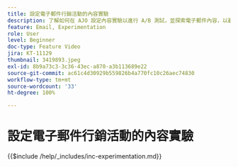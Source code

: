 ```yaml
---
title: 設定電子郵件行銷活動的內容實驗
description: 了解如何在 AJO 設定內容實驗以進行 A/B 測試，並探索電子郵件內容，以最佳方式推動您的業務目標。
feature: Email, Experimentation
role: User
level: Beginner
doc-type: Feature Video
jira: KT-11129
thumbnail: 3419893.jpeg
exl-id: 8b9a73c3-3c36-43ec-a870-a3b113689e22
source-git-commit: ac61c4d30929b559826b4a770fc10c26aec74830
workflow-type: tm+mt
source-wordcount: '33'
ht-degree: 100%

---
```


# 設定電子郵件行銷活動的內容實驗

{{$include /help/_includes/inc-experimentation.md}}
